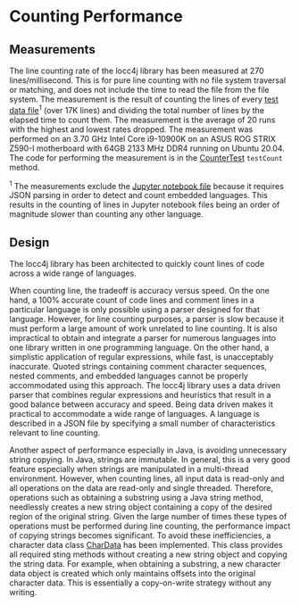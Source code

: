 # Counting Performance

## Measurements
The line counting rate of the locc4j library has been measured at 270 lines/millisecond. This is for pure
line counting with no file system traversal or matching, and does not include the time to read the file
from the file system. The measurement is the result of counting the lines of every
[test data file](src/test/resources/data)<sup>1</sup> (over 17K lines) and dividing the total number of
lines by the elapsed time to count them. The measurement is the average of 20 runs with the highest and
lowest rates dropped. The measurement was performed on an 3.70 GHz Intel Core i9-10900K on an ASUS ROG
STRIX Z590-I motherboard with 64GB 2133 MHz DDR4 running on Ubuntu 20.04. The code for performing the
measurement is in the [CounterTest](src/test/java/org/cthing/locc4j/CounterTest.java) `testCount` method.

<sup>1</sup> The measurements exclude the [Jupyter notebook file](src/test/resources/data/jupyter.ipynb)
because it requires JSON parsing in order to detect and count embedded languages. This results in the counting
of lines in Jupyter notebook files being an order of magnitude slower than counting any other language.

## Design
The locc4j library has been architected to quickly count lines of code across a wide range of languages.

When counting line, the tradeoff is accuracy versus speed. On the one hand, a 100% accurate count of
code lines and comment lines in a particular language is only possible using a parser designed for that
language. However, for line counting purposes, a parser is slow because it must perform a large amount
of work unrelated to line counting. It is also impractical to obtain and integrate a parser for numerous
languages into one library written in one programming language. On the other hand, a simplistic application
of regular expressions, while fast, is unacceptably inaccurate. Quoted strings containing comment character
sequences, nested comments, and embedded languages cannot be properly accommodated using this approach.
The locc4j library uses a data driven parser that combines regular expressions and heuristics that
result in a good balance between accuracy and speed. Being data driven makes it practical to accommodate
a wide range of languages. A language is described in a JSON file by specifying a small number of
characteristics relevant to line counting.

Another aspect of performance especially in Java, is avoiding unnecessary string copying. In Java,
strings are immutable. In general, this is a very good feature especially when strings are manipulated
in a multi-thread environment. However, when counting lines, all input data is read-only and all operations
on the data are read-only and single threaded. Therefore, operations such as obtaining a substring using
a Java string method, needlessly creates a new string object containing a copy of the desired region of
the original string. Given the large number of times these types of operations must be performed during
line counting, the performance impact of copying strings becomes significant. To avoid these inefficiencies,
a character data class [CharData](src/main/java/org/cthing/locc4j/CharData.java) has been implemented.
This class provides all required sting methods without creating a new string object and copying the string
data. For example, when obtaining a substring, a new character data object is created which only maintains
offsets into the original character data. This is essentially a copy-on-write strategy without any writing.
